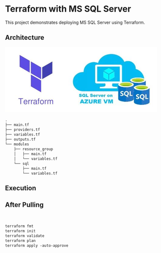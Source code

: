 # Terraform with MS SQL Server

This project demonstrates deploying MS SQL Server using Terraform.

## Architecture

![Terraform with SQL Server](images/terraform-sqlserver.png)

```
.
├── main.tf
├── providers.tf
├── variables.tf
├── outputs.tf
└── modules
    ├── resource_group
    │   ├── main.tf
    │   └── variables.tf
    └── sql
        ├── main.tf
        └── variables.tf

```
## Execution

## After Pulling

```


terraform fmt
terraform init
terraform validate
terraform plan
terraform apply -auto-approve

```